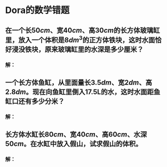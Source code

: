 # Dora的数学错题

## 在一个长$50cm$、宽$40cm$、高$30cm$的长方体玻璃缸里，放入一个体积是$8dm^3$的正方体铁块，这时水面恰好浸没铁块，原来玻璃缸里的水深是多少厘米？

### 解：

## 一个长方体鱼缸，从里面量长$3.5dm$、宽$2dm$、高$2.8dm$。现在向鱼缸里倒入17.5L的水，这时水面距鱼缸口还有多少分米？

### 解：

## 长方体水缸长$80cm$、宽$40cm$、高$60cm$、水深$50cm$。在水缸中放入假山，试求假山的体积。

### 解：